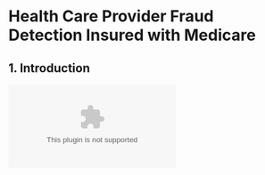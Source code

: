 # Health Care Provider Fraud Detection Insured with Medicare

## 1. Introduction
![](https://github.com/damayantinaik/Health_care_Fraud_Detection_Medicare/blob/main/Final_report/Health_Care_Provider_Fraud_Detection.pptx)
